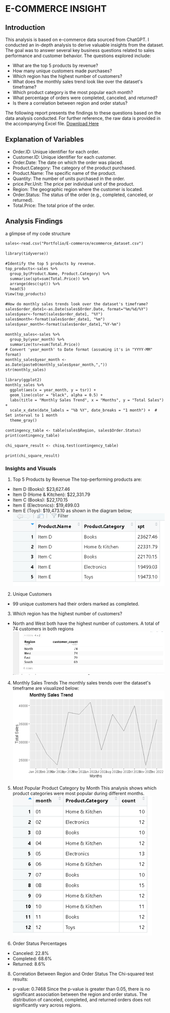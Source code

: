 # E-COMMERCE INSIGHT
## Introduction
This analysis is based on e-commerce data sourced from ChatGPT. I conducted an in-depth analysis to derive valuable insights from the dataset. The goal was to answer several key business questions related to sales performance and customer behavior. The questions explored include:

- What are the top 5 products by revenue?
- How many unique customers made purchases?
- Which region has the highest number of customers?
- What does the monthly sales trend look like over the dataset's timeframe?
- Which product category is the most popular each month?
- What percentage of orders were completed, canceled, and returned?
- Is there a correlation between region and order status?
  
The following report presents the findings to these questions based on the data analysis conducted. For further reference, the raw data is provided in the accompanying Excel file. [Download Here](https://1drv.ms/x/c/fc11b36f16d1a624/Eco90l1gX41Dr2Rb5xDtz9QB5zamhuFdE8iGs-1fd94k2g?e=EOkf4d)
## Explanation of Variables
- Order.ID: Unique identifier for each order.
- Customer.ID: Unique identifier for each customer.
- Order.Date: The date on which the order was placed.
- Product.Category: The category of the product purchased.
- Product.Name: The specific name of the product.
- Quantity: The number of units purchased in the order.
- price.Per.Unit: The price per individual unit of the product.
- Region: The geographic region where the customer is located.
- Order.Status: The status of the order (e.g., completed, canceled, or returned).
- Total.Price: The total price of the order.

## Analysis Findings 
a glimpse of my code structure 
~~~{r}
sales<-read.csv("Portfolio/E-commerce/ecommerce_dataset.csv")

library(tidyverse))

#Identify the top 5 products by revenue.
top_products<-sales %>% 
  group_by(Product.Name, Product.Category) %>% 
  summarise(spt=sum(Total.Price)) %>% 
  arrange(desc(spt)) %>% 
  head(5)
View(top_products)

#How do monthly sales trends look over the dataset's timeframe?
sales$order_date1<-as.Date(sales$Order.Date, format="%m/%d/%Y")
sales$year<-format(sales$order_date1, "%Y")
sales$month<-format(sales$order_date1, "%m")
sales$year_month<-format(sales$order_date1,"%Y-%m")

monthly_sales<-sales %>% 
  group_by(year_month) %>% 
  summarize(tsr=sum(Total.Price))
# Convert 'year_month' to Date format (assuming it's in "YYYY-MM" format)
monthly_sales$year_month <- as.Date(paste0(monthly_sales$year_month,","))
str(monthly_sales)

library(ggplot2)
monthly_sales %>%
  ggplot(aes(x = year_month, y = tsr)) +
  geom_line(color = "black", alpha = 0.5) +
  labs(title = "Monthly Sales Trend", x = "Months", y = "Total Sales") +
  scale_x_date(date_labels = "%b %Y", date_breaks = "1 month") +  # Set interval to 1 month
  theme_gray()

contingency_table <- table(sales$Region, sales$Order.Status)
print(contingency_table)

chi_square_result <- chisq.test(contingency_table)

print(chi_square_result)
~~~
### Insights and Visuals
1. Top 5 Products by Revenue
The top-performing products are:
- Item D (Books): $23,627.46
- Item D (Home & Kitchen): $22,331.79
- Item C (Books): $22,170.15
- Item E (Electronics): $19,499.03
- Item E (Toys): $19,473.10
as shown in the diagram below;
![Top 5 products](https://github.com/daniel-ifenna/E-Commerce-Insight/blob/a17eddca45db73b0e5672f20aa87e44095ff239c/images/Screenshot%202025-01-21%20130320.png)

2. Unique Customers
- 99 unique customers had their orders marked as completed.

3. Which region has the highest number of customers?
- North and West both have the highest number of customers. A total of 74 customers in both regions
![Highest number of customers](https://github.com/daniel-ifenna/E-Commerce-Insight/blob/main/images/Screenshot%202025-01-21%20131858.png)






4. Monthly Sales Trends
The monthly sales trends over the dataset's timeframe are visualized below:
![Sales Trend](https://github.com/daniel-ifenna/E-Commerce-Insight/blob/main/images/Monthly%20sales.png)
   






6. Most Popular Product Category by Month
This analysis shows which product categories were most popular during different months.
![Popular product each month](https://github.com/daniel-ifenna/E-Commerce-Insight/blob/main/images/Screenshot%202025-01-21%20132930.png)


7.  Order Status Percentages
- Canceled: 22.8%
- Completed: 68.6%
- Returned: 8.6%

8. Correlation Between Region and Order Status
The Chi-squared test results:
- p-value: 0.7468
Since the p-value is greater than 0.05, there is no significant association between the region and order status. The distribution of canceled, completed, and returned orders does not significantly vary across regions.



